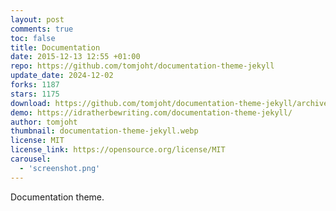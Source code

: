 ```yaml
---
layout: post
comments: true
toc: false
title: Documentation
date: 2015-12-13 12:55 +01:00
repo: https://github.com/tomjoht/documentation-theme-jekyll
update_date: 2024-12-02
forks: 1187
stars: 1175
download: https://github.com/tomjoht/documentation-theme-jekyll/archive/gh-pages.zip
demo: https://idratherbewriting.com/documentation-theme-jekyll/
author: tomjoht
thumbnail: documentation-theme-jekyll.webp
license: MIT
license_link: https://opensource.org/license/MIT
carousel:
  - 'screenshot.png'
---
```


Documentation theme.
